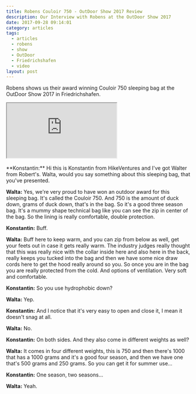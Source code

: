 ```yaml
---
title: Robens Couloir 750 - OutDoor Show 2017 Review
description: Our Interview with Robens at the OutDoor Show 2017
date: 2017-09-28 09:14:01
category: articles
tags:
  - articles
  - robens
  - show
  - OutDoor
  - Friedrichshafen
  - video
layout: post
---
```


Robens shows us their award winning Couloir 750 sleeping bag at the OutDoor Show 2017 in Friedrichshafen.

<div class="embed-responsive embed-responsive-16by9">
    <iframe class="embed-responsive-item" src="https://www.youtube.com/embed/DcE9B8u9nps"></iframe>
</div>
<br>
<!--more-->
**Konstantin:**	Hi this is Konstantin from HikeVentures and I've got Walter from Robert's. Walta, would you say something about this sleeping bag, that you've presented.

**Walta:**	Yes, we're very proud to have won an outdoor award for this sleeping bag. It's called the Couloir 750. And 750 is the amount of duck down, grams of duck down, that's in the bag. So it's a good three season bag. It's a mummy shape technical bag like you can see the zip in center of the bag. So the lining is really comfortable, double protection.

**Konstantin:**	Buff.

**Walta:**	Buff here to keep warm, and you can zip from below as well, get your feets out in case it gets really warm. The industry judges really thought that this was really nice with the collar inside here and also here in the back, really keeps you tucked into the bag and then we have some nice draw cords here to get the hood really around so you. So once you are in the bag you are really protected from the cold. And options of ventilation. Very soft and comfortable.

**Konstantin:**	So you use hydrophobic down?

**Walta:**	Yep.

**Konstantin:**	And I notice that it's very easy to open and close it, I mean it doesn't snag at all.

**Walta:**	No.

**Konstantin:**	On both sides. And they also come in different weights as well?

**Walta:**	It comes in four different weights, this is 750 and then there's 1000 that has a 1000 grams and it's a good four season, and then we have one that's 500 grams and 250 grams. So you can get it for summer use...

**Konstantin:** One season, two seasons...

**Walta:**	Yeah.
<br>
<script src="//z-na.amazon-adsystem.com/widgets/onejs?MarketPlace=US&adInstanceId=cc781bfd-577f-4efb-9da6-75cb9fc7d1c2"></script>
